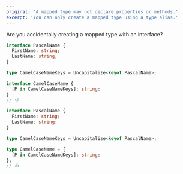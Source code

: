```yaml
---
original: 'A mapped type may not declare properties or methods.'
excerpt: 'You can only create a mapped type using a type alias.'
---
```


Are you accidentally creating a mapped type with an interface?

```ts
interface PascalName {
  FirstName: string;
  LastName: string;
}

type CamelCaseNameKeys = Uncapitalize<keyof PascalName>;

interface CamelCaseName {
  [P in CamelCaseNameKeys]: string;
}
// 👎
```

```ts
interface PascalName {
  FirstName: string;
  LastName: string;
}

type CamelCaseNameKeys = Uncapitalize<keyof PascalName>;

type CamelCaseName = {
  [P in CamelCaseNameKeys]: string;
};
// 👍
```
